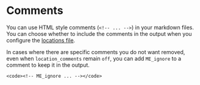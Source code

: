 <!--
# Copyright 2022, 2024 IBM Inc. All rights reserved
# SPDX-License-Identifier: Apache2.0
# Last updated: 2024-12-04
-->

# Comments

You can use HTML style comments (<code>&lt;!-- ... --&gt;</code>) in your markdown files. You can choose whether to include the comments in the output when you configure the [locations file](setup.md). 


In cases where there are specific comments you do not want removed, even when `location_comments` remain `off`, you can add `ME_ignore` to a comment to keep it in the output.
```
<code><!-- ME_ignore ... --></code>
```
